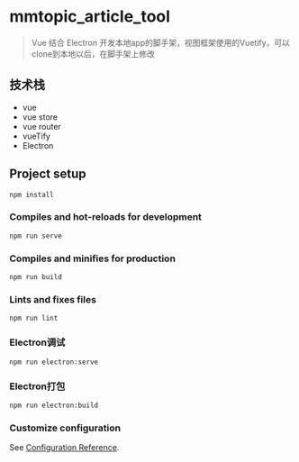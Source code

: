 # mmtopic_article_tool

> Vue 结合 Electron 开发本地app的脚手架，视图框架使用的Vuetify，可以clone到本地以后，在脚手架上修改

## 技术栈
* vue
* vue store
* vue router
* vueTify
* Electron

## Project setup
```
npm install
```

### Compiles and hot-reloads for development
```
npm run serve
```

### Compiles and minifies for production
```
npm run build
```

### Lints and fixes files
```
npm run lint
```


### Electron调试
```
npm run electron:serve
```

### Electron打包
```
npm run electron:build
```

### Customize configuration
See [Configuration Reference](https://cli.vuejs.org/config/).
